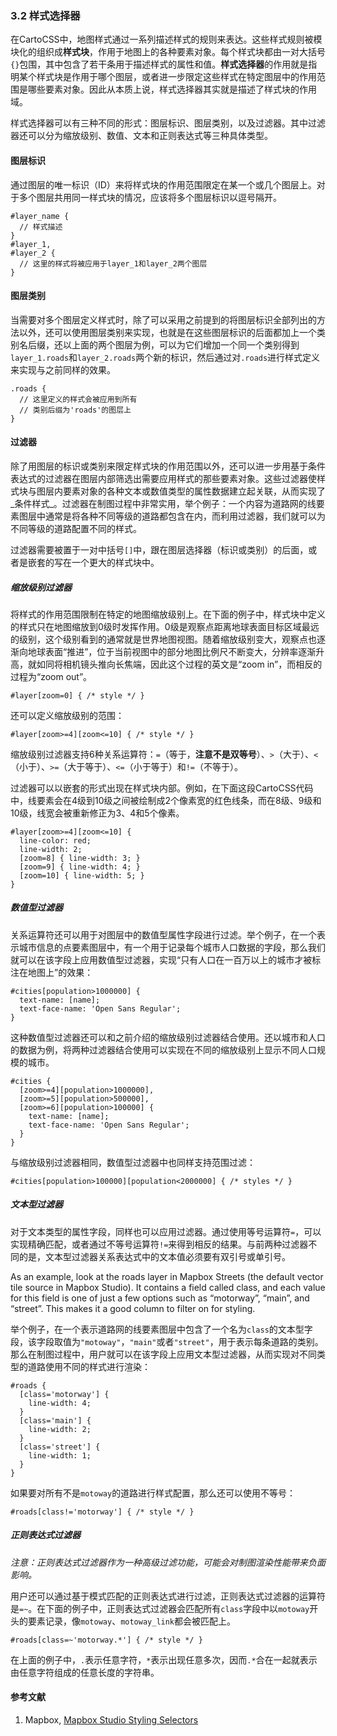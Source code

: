 ### 3.2 样式选择器

在CartoCSS中，地图样式通过一系列描述样式的规则来表达。这些样式规则被模块化的组织成**样式块**，作用于地图上的各种要素对象。每个样式块都由一对大括号`{}`包围，其中包含了若干条用于描述样式的属性和值。**样式选择器**的作用就是指明某个样式块是作用于哪个图层，或者进一步限定这些样式在特定图层中的作用范围是哪些要素对象。因此从本质上说，样式选择器其实就是描述了样式块的作用域。

样式选择器可以有三种不同的形式：图层标识、图层类别，以及过滤器。其中过滤器还可以分为缩放级别、数值、文本和正则表达式等三种具体类型。

#### 图层标识

通过图层的唯一标识（ID）来将样式块的作用范围限定在某一个或几个图层上。对于多个图层共用同一样式块的情况，应该将多个图层标识以逗号隔开。

	
	#layer_name {
	  // 样式描述
	}
	#layer_1,
	#layer_2 {
	  // 这里的样式将被应用于layer_1和layer_2两个图层
	}
	

#### 图层类别

当需要对多个图层定义样式时，除了可以采用之前提到的将图层标识全部列出的方法以外，还可以使用图层类别来实现，也就是在这些图层标识的后面都加上一个类别名后缀，还以上面的两个图层为例，可以为它们增加一个同一个类别得到`layer_1.roads`和`layer_2.roads`两个新的标识，然后通过对`.roads`进行样式定义来实现与之前同样的效果。

	
	.roads {
	  // 这里定义的样式会被应用到所有
	  // 类别后缀为'roads'的图层上
	}
	

#### 过滤器

除了用图层的标识或类别来限定样式块的作用范围以外，还可以进一步用基于条件表达式的过滤器在图层内部筛选出需要应用样式的那些要素对象。这些过滤器使样式块与图层内要素对象的各种文本或数值类型的属性数据建立起关联，从而实现了_条件样式_。过滤器在制图过程中非常实用，举个例子：一个内容为道路网的线要素图层中通常是将各种不同等级的道路都包含在内，而利用过滤器，我们就可以为不同等级的道路配置不同的样式。

过滤器需要被置于一对中括号`[]`中，跟在图层选择器（标识或类别）的后面，或者是嵌套的写在一个更大的样式块中。

##### 缩放级别过滤器

将样式的作用范围限制在特定的地图缩放级别上。在下面的例子中，样式块中定义的样式只在地图缩放到0级时发挥作用。0级是观察点距离地球表面目标区域最远的级别，这个级别看到的通常就是世界地图视图。随着缩放级别变大，观察点也逐渐向地球表面“推进”，位于当前视图中的部分地图比例尺不断变大，分辨率逐渐升高，就如同将相机镜头推向长焦端，因此这个过程的英文是“zoom in”，而相反的过程为“zoom out”。

	
	#layer[zoom=0] { /* style */ }
	

还可以定义缩放级别的范围：

	
	#layer[zoom>=4][zoom<=10] { /* style */ }
	

缩放级别过滤器支持6种关系运算符：`=`（等于，**注意不是双等号**）、`>`（大于）、`<`（小于）、`>=`（大于等于）、`<=`（小于等于）和`!=`（不等于）。

过滤器可以以嵌套的形式出现在样式块内部。例如，在下面这段CartoCSS代码中，线要素会在4级到10级之间被绘制成2个像素宽的红色线条，而在8级、9级和10级，线宽会被重新修正为3、4和5个像素。

	
	#layer[zoom>=4][zoom<=10] {
	  line-color: red;
	  line-width: 2;
	  [zoom=8] { line-width: 3; }
	  [zoom=9] { line-width: 4; }
	  [zoom=10] { line-width: 5; }
	}
	

##### 数值型过滤器

关系运算符还可以用于对图层中的数值型属性字段进行过滤。举个例子，在一个表示城市信息的点要素图层中，有一个用于记录每个城市人口数据的字段，那么我们就可以在该字段上应用数值型过滤器，实现“只有人口在一百万以上的城市才被标注在地图上”的效果：

	
	#cities[population>1000000] {
	  text-name: [name];
	  text-face-name: 'Open Sans Regular';
	}
	

这种数值型过滤器还可以和之前介绍的缩放级别过滤器结合使用。还以城市和人口的数据为例，将两种过滤器结合使用可以实现在不同的缩放级别上显示不同人口规模的城市。

	
	#cities {
	  [zoom>=4][population>1000000],
	  [zoom>=5][population>500000],
	  [zoom>=6][population>100000] {
	    text-name: [name];
	    text-face-name: 'Open Sans Regular';
	  }
	}
	

与缩放级别过滤器相同，数值型过滤器中也同样支持范围过滤：

	
	#cities[population>100000][population<2000000] { /* styles */ }
	

##### 文本型过滤器

对于文本类型的属性字段，同样也可以应用过滤器。通过使用等号运算符`=`，可以实现精确匹配，或者通过不等号运算符`!=`来得到相反的结果。与前两种过滤器不同的是，文本型过滤器关系表达式中的文本值必须要有双引号或单引号。

As an example, look at the roads layer in Mapbox Streets (the default vector tile source in Mapbox Studio). It contains a field called class, and each value for this field is one of just a few options such as “motorway”, “main”, and “street”. This makes it a good column to filter on for styling.

举个例子，在一个表示道路网的线要素图层中包含了一个名为`class`的文本型字段，该字段取值为`"motoway"`，`"main"`或者`"street"`，用于表示每条道路的类别。那么在制图过程中，用户就可以在该字段上应用文本型过滤器，从而实现对不同类型的道路使用不同的样式进行渲染：

	
	#roads {
	  [class='motorway'] {
	    line-width: 4;
	  }
	  [class='main'] {
	    line-width: 2;
	  }
	  [class='street'] {
	    line-width: 1;
	  }
	}
	

如果要对所有不是`motoway`的道路进行样式配置，那么还可以使用不等号：

	
	#roads[class!='motorway'] { /* style */ }
	

##### 正则表达式过滤器

_注意：正则表达式过滤器作为一种高级过滤功能，可能会对制图渲染性能带来负面影响。_

用户还可以通过基于模式匹配的正则表达式进行过滤，正则表达式过滤器的运算符是`=~`。在下面的例子中，正则表达式过滤器会匹配所有`class`字段中以`motoway`开头的要素记录，像`motoway`、`motoway_link`都会被匹配上。

	
	#roads[class=~'motorway.*'] { /* style */ }
	

在上面的例子中，`.`表示任意字符，`*`表示出现任意多次，因而`.*`合在一起就表示由任意字符组成的任意长度的字符串。

#### 参考文献

1. Mapbox, [Mapbox Studio Styling Selectors](https://www.mapbox.com/mapbox-studio/styling-selectors/)